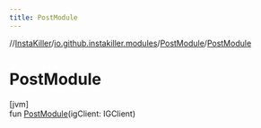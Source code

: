 ```yaml
---
title: PostModule
---
```

//[InstaKiller](../../../index.html)/[io.github.instakiller.modules](../index.html)/[PostModule](index.html)/[PostModule](-post-module.html)



# PostModule



[jvm]\
fun [PostModule](-post-module.html)(igClient: IGClient)





